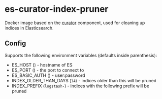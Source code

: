# es-curator-index-pruner

Docker image based on the [curator](https://github.com/elastic/curator) component, used for cleaning up indices in Elasticsearch.

## Config

Supports the following environment variables (defaults inside parenthesis):

- ES_HOST () - hostname of ES
- ES_PORT () - the port to connect to
- ES_BASIC_AUTH () - user:password
- INDEX_OLDER_THAN_DAYS (`14`) - indices older than this will be pruned
- INDEX_PREFIX (`logstash-`) - indices with the following prefix will be pruned
